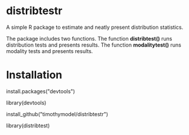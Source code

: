 # distribtestr
A simple R package to estimate and neatly present distribution statistics.

The package includes two functions. The function **distribtest()** runs distribution tests and presents results. The function **modalitytest()** runs modality tests and presents results.

# Installation

install.packages("devtools")

library(devtools)

install_github("timothymodel/distribtestr")

library(distribtest)
